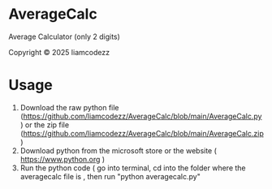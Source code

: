 # AverageCalc
Average Calculator (only 2 digits)

Copyright © 2025 liamcodezz

# Usage

1. Download the raw python file (https://github.com/liamcodezz/AverageCalc/blob/main/AverageCalc.py) or the zip file (https://github.com/liamcodezz/AverageCalc/blob/main/AverageCalc.zip)
2. Download python from the microsoft store or the website ( https://www.python.org )
3. Run the python code ( go into terminal, cd into the folder where the averagecalc file is , then run "python averagecalc.py"
